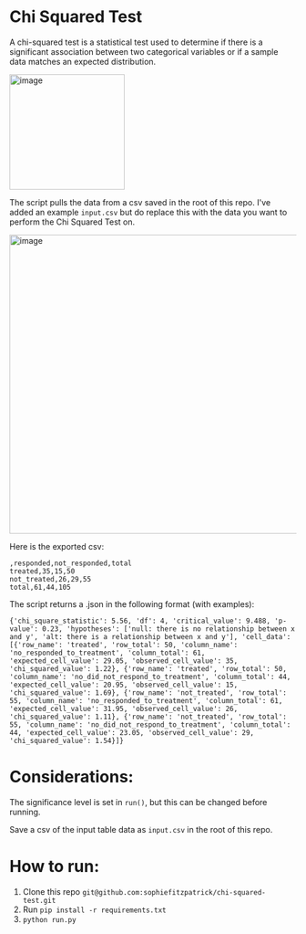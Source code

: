 # Chi Squared Test

A chi-squared test is a statistical test used to determine if there is a significant association between two categorical variables or if a sample data matches an expected distribution.

<img width="202" alt="image" src="https://github.com/user-attachments/assets/accb8ab1-f981-40fb-90e7-0db8c179f8b5" />

The script pulls the data from a csv saved in the root of this repo. I've added an example `input.csv` but do replace this with the data you want to perform the Chi Squared Test on.

<img width="524" alt="image" src="https://github.com/user-attachments/assets/a53d6131-49d4-4630-8f0d-638fa312a6e8" />



Here is the exported csv:
```
,responded,not_responded,total
treated,35,15,50
not_treated,26,29,55
total,61,44,105
```

The script returns a .json in the following format (with examples):

```
{'chi_square_statistic': 5.56, 'df': 4, 'critical_value': 9.488, 'p-value': 0.23, 'hypotheses': ['null: there is no relationship between x and y', 'alt: there is a relationship between x and y'], 'cell_data': [{'row_name': 'treated', 'row_total': 50, 'column_name': 'no_responded_to_treatment', 'column_total': 61, 'expected_cell_value': 29.05, 'observed_cell_value': 35, 'chi_squared_value': 1.22}, {'row_name': 'treated', 'row_total': 50, 'column_name': 'no_did_not_respond_to_treatment', 'column_total': 44, 'expected_cell_value': 20.95, 'observed_cell_value': 15, 'chi_squared_value': 1.69}, {'row_name': 'not_treated', 'row_total': 55, 'column_name': 'no_responded_to_treatment', 'column_total': 61, 'expected_cell_value': 31.95, 'observed_cell_value': 26, 'chi_squared_value': 1.11}, {'row_name': 'not_treated', 'row_total': 55, 'column_name': 'no_did_not_respond_to_treatment', 'column_total': 44, 'expected_cell_value': 23.05, 'observed_cell_value': 29, 'chi_squared_value': 1.54}]}
```

    
# Considerations:
The significance level is set in `run()`, but this can be changed before running.

Save a csv of the input table data as `input.csv` in the root of this repo.

# How to run:
1. Clone this repo `git@github.com:sophiefitzpatrick/chi-squared-test.git`
2. Run `pip install -r requirements.txt`
3. `python run.py`
